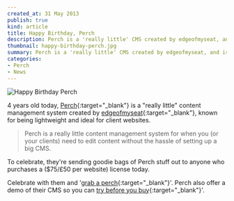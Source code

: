 ```yaml
---
created_at: 31 May 2013
publish: true
kind: article
title: Happy Birthday, Perch
description: Perch is a 'really little' CMS created by edgeofmyseat, and is today celebrating its 4th birthday!
thumbnail: happy-birthday-perch.jpg
summary: Perch is a 'really little' CMS created by edgeofmyseat, and is today celebrating its 4th birthday!
categories:
- Perch
- News
---
```


![Happy Birthday Perch](/media/thumbnails/happy-birthday-perch.jpg)

4 years old today, [Perch](http://grabaperch.com/){:target="_blank"} is a "really little" content management system created by [edgeofmyseat](http://www.edgeofmyseat.com/){:target="_blank"}, known for being lightweight and ideal for client websites.

> Perch is a really little content management system for when you (or your clients) need to edit content without the hassle of setting up a big CMS.

To celebrate, they're sending goodie bags of Perch stuff out to anyone who purchases a ($75/£50 per website) license today.

Celebrate with them and '[grab a perch](https://grabaperch.com/){:target="_blank"}'. Perch also offer a demo of their CMS so you can [try before you buy](https://grabaperch.com/demo){:target="_blank"}'.
